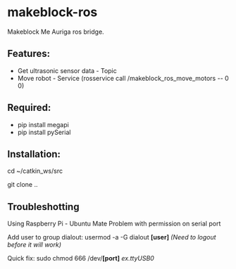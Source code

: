 # makeblock-ros
Makeblock Me Auriga ros bridge.

Features:
--
- Get ultrasonic sensor data - Topic 
- Move robot - Service (rosservice call /makeblock_ros_move_motors -- 0 0)

Required:
--
- pip install megapi
- pip install pySerial

Installation:
--
cd ~/catkin_ws/src

git clone ..

Troubleshotting
--
Using Raspberry Pi - Ubuntu Mate
Problem with permission on serial port

Add user to group dialout:
usermod -a -G dialout **[user]**
*(Need to logout before it will work)*

Quick fix:
sudo chmod 666 /dev/**[port]** *ex.ttyUSB0*

